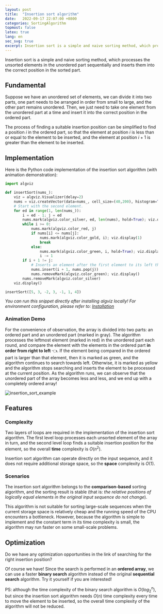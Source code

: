 ```yaml
---
layout: post
title:  "Insertion sort algorithm"
date:   2022-09-17 22:07:00 +0800
categories: SortingAlgorithm
topmost: false
latex: true
lang: en
sec_svg: true
excerpt: Insertion sort is a simple and naive sorting method, which processes the unsorted elements in the unordered part sequentially and inserts them into the correct position in the sorted part.
---
```


Insertion sort is a simple and naive sorting method, which processes the unsorted elements in the unordered part sequentially and inserts them into the correct position in the sorted part.

## Fundamental

Suppose we have an unordered set of elements, we can divide it into two parts, one part needs to be arranged in order from small to large, and the other part remains unordered. Then, we just need to take one element from the unordered part at a time and insert it into the correct position in the ordered part.

The process of finding a suitable insertion position can be simplified to find a position $i$ in the ordered part, so that the element at position $i$ is less than or equal to the element to be inserted, and the element at position $i+1$ is greater than the element to be inserted.

## Implementation

Here is the Python code implementation of the insertion sort algorithm (with animation demonstration):

```python
import algviz

def insertSort(nums_):
    viz = algviz.Visualizer(delay=2)
    nums = viz.createVector(data=nums_, cell_size=(40,200), histogram=True, show_index=False)
    # Start with the second element.
    for ed in range(1, len(nums_)):
        i = ed - 1; j = ed
        nums.mark(algviz.color_silver, ed, len(nums), hold=True); viz.display(1)
        while i >= 0:
            nums.mark(algviz.color_red, j)
            if nums[i] <= nums[j]:
                nums.mark(algviz.color_gold, i); viz.display(1)
                break
            else:
                nums.mark(algviz.color_green, i, hold=True); viz.display(1)
                i -= 1
        if i + 1 != j:
            # Inserts an element after the first element to its left that is not larger than it.
            nums.insert(i + 1, nums.pop(j))
            nums.removeMark(algviz.color_green); viz.display()
        nums.removeMark(algviz.color_silver)
    viz.display()

insertSort([5, 3, -2, 3, -1, 1, 4])
```

*You can run this snippet directly after installing algviz locally! For environment configuration, please refer to: [Installation](http://localhost:4000/en/about.html#installation)*

### Animation Demo

For the convenience of observation, the array is divided into two parts: an ordered part and an unordered part (marked in gray). The algorithm processes the leftmost element (marked in red) in the unordered part each round, and compare the element with the elements in the ordered part **in order from right to left** 👈. If the element being compared in the ordered part is larger than that element, then it is marked as green, and the algorithm continues to search towards left. Otherwise, it is marked as yellow and the algorithm stops searching and inserts the element to be processed at the current position. As the algorithm runs, we can observe that the unordered part of the array becomes less and less, and we end up with a completely ordered array!

![insertion_sort_example](https://cdn.jsdelivr.net/gh/zjl9959/algviz-launch@master/svgs/InsertionSort2.svg)

## Features

### Complexity

Two layers of loops are required in the implementation of the insertion sort algorithm. The first level loop processes each unsorted element of the array in turn, and the second level loop finds a suitable insertion position for the element, so the overall **time** complexity is $O(n^2)$.

Insertion sort algorithm can operate directly on the input sequence, and it does not require additional storage space, so the **space** complexity is $O(1)$.

### Scenarios

The insertion sort algorithm belongs to the **comparison-based** sorting algorithm, and the sorting result is stable (that is: *the relative positions of logically equal elements in the original input sequence do not change*).

This algorithm is not suitable for sorting large-scale sequences when the current storage space is relatively cheap and the running speed of the CPU encounters a bottleneck. However, because the algorithm is simple to implement and the constant term in its time complexity is small, the algorithm may run faster on some small-scale problems.

## Optimization

Do we have any optimization opportunities in the link of searching for the right insertion position?

Of course we have! Since the search is performed in an **ordered array**, we can use a faster **binary search** algorithm instead of the original **sequential search** algorithm. Try it yourself if you are interested!

PS: although the time complexity of the binary search algorithm is $O(log_2^n)$, but since the insertion sort algorithm needs $O(n)$ time complexity every time to move the element to be inserted, so the overall time complexity of the algorithm will not be reduced.
